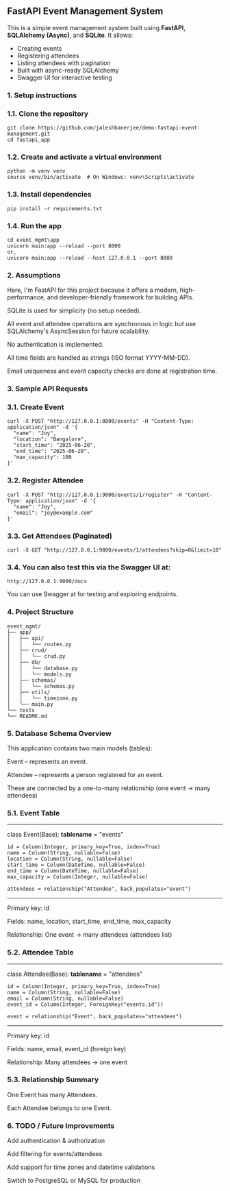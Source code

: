 

## FastAPI Event Management System ##

This is a simple event management system built using **FastAPI**, **SQLAlchemy (Async)**, and **SQLite**. It allows:

- Creating events
- Registering attendees
- Listing attendees with pagination
- Built with async-ready SQLAlchemy
- Swagger UI for interactive testing

### 1. Setup instructions

### 1.1. Clone the repository
```
git clone https://github.com/jaleshbanerjee/demo-fastapi-event-management.git
cd fastapi_app
```
### 1.2. Create and activate a virtual environment
```
python -m venv venv
source venv/bin/activate  # On Windows: venv\Scripts\activate
```
### 1.3. Install dependencies
```
pip install -r requirements.txt
```
### 1.4. Run the app
```
cd event_mgmt\app
uvicorn main:app --reload --port 8000
or,
uvicorn main:app --reload --host 127.0.0.1 --port 8000
```
### 2. Assumptions

Here, I'm FastAPI for this project because it offers a modern, high-performance, and developer-friendly framework for building APIs. 

SQLite is used for simplicity (no setup needed).

All event and attendee operations are synchronous in logic but use SQLAlchemy's AsyncSession for future scalability.

No authentication is implemented.

All time fields are handled as strings (ISO format YYYY-MM-DD).

Email uniqueness and event capacity checks are done at registration time.

### 3. Sample API Requests

### 3.1. Create Event
```
curl -X POST "http://127.0.0.1:8000/events" -H "Content-Type: application/json" -d '{
  "name": "Joy",
  "location": "Bangalore",
  "start_time": "2025-06-20",
  "end_time": "2025-06-20",
  "max_capacity": 100
}'
```
### 3.2. Register Attendee
```
curl -X POST "http://127.0.0.1:9000/events/1/register" -H "Content-Type: application/json" -d '{
  "name": "Joy",
  "email": "joy@example.com"
}'
```
### 3.3. Get Attendees (Paginated)
```
curl -X GET "http://127.0.0.1:9000/events/1/attendees?skip=0&limit=10"
```
### 3.4. You can also test this via the Swagger UI at:
```
http://127.0.0.1:9000/docs
```
You can use Swagger at for testing and exploring endpoints.


### 4. Project Structure
```
event_mgmt/
├── app/
│   ├── api/
│   │   └── routes.py
│   ├── crud/
│   │   └── crud.py
│   ├── db/
│   │   └── database.py
│   │   └── models.py
│   ├── schemas/
│   │   └── schemas.py
│   ├── utils/
│   │   └── timezone.py
│   └── main.py
└── tests
└── README.md
```
### 5.  Database Schema Overview

This application contains two main models (tables):

Event – represents an event.

Attendee – represents a person registered for an event.

These are connected by a one-to-many relationship (one event → many attendees)

### 5.1. Event Table

--------------------------------------------------------------------------
class Event(Base):
    __tablename__ = "events"

    id = Column(Integer, primary_key=True, index=True)
    name = Column(String, nullable=False)
    location = Column(String, nullable=False)
    start_time = Column(DateTime, nullable=False)
    end_time = Column(DateTime, nullable=False)
    max_capacity = Column(Integer, nullable=False)

    attendees = relationship("Attendee", back_populates="event")
--------------------------------------------------------------------------

Primary key: id

Fields: name, location, start_time, end_time, max_capacity

Relationship: One event → many attendees (attendees list)

### 5.2. Attendee Table

--------------------------------------------------------------------------
class Attendee(Base):
    __tablename__ = "attendees"

    id = Column(Integer, primary_key=True, index=True)
    name = Column(String, nullable=False)
    email = Column(String, nullable=False)
    event_id = Column(Integer, ForeignKey("events.id"))

    event = relationship("Event", back_populates="attendees")
--------------------------------------------------------------------------

Primary key: id

Fields: name, email, event_id (foreign key)

Relationship: Many attendees → one event

### 5.3. Relationship Summary

One Event has many Attendees.

Each Attendee belongs to one Event.

### 6. TODO / Future Improvements

Add authentication & authorization

Add filtering for events/attendees

Add support for time zones and datetime validations

Switch to PostgreSQL or MySQL for production



